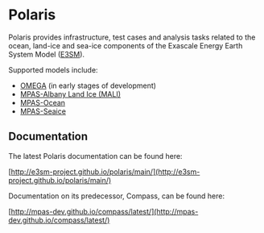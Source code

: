 # Polaris

Polaris provides infrastructure, test cases and analysis tasks related to the
ocean, land-ice and sea-ice components of the Exascale Energy Earth System
Model ([E3SM](https://e3sm.org/)).

Supported models include:
* [OMEGA](https://github.com/E3SM-Project/Omega) (in early stages of development)
* [MPAS-Albany Land Ice (MALI)](https://mpas-dev.github.io/land_ice/land_ice.html)
* [MPAS-Ocean](https://mpas-dev.github.io/ocean/ocean.html)
* [MPAS-Seaice](https://mpas-dev.github.io/sea_ice/sea_ice.html)

## Documentation

The latest Polaris documentation can be found here:

[http://e3sm-project.github.io/polaris/main/](http://e3sm-project.github.io/polaris/main/)

Documentation on its predecessor, Compass, can be found here:

[http://mpas-dev.github.io/compass/latest/](http://mpas-dev.github.io/compass/latest/)
